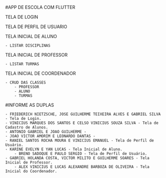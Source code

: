 #APP DE ESCOLA COM FLUTTER

TELA DE LOGIN

TELA DE PERFIL DE USUARIO

TELA INICIAL DE ALUNO

	- LISTAR DISCIPLINAS
		
TELA INICIAL DE PROFESSOR

	- LISTAR TURMAS

TELA INICIAL DE COORDENADOR

	- CRUD DAS CLASSES
		- PROFESSOR
		- ALUNO
		- TURMAS


#INFORME AS DUPLAS

	- FRIEDERICH NIETZSCHE, JOSE GUILHERME TEIXEIRA ALVES E GABRIEL SILVA - Tela de Login.
  	- VINICIUS MARQUES DOS SANTOS E CELSO VINICIUS SOUZA SILVA - Tela de Cadastro de Alunos.
	- ANTONIO GABRIEL E JOAO GUILHERME - 
	- JOAO VICTOR AMORIM E LEONARDO DANTAS -
 	- RANIEL SANTOS ROCHA MOURA E VINICIUS EMANUEL - Tela de Perfil de Usuário.
	- KARINE EVELYN E YAN LUCAS - Tela Inicial de Aluno.
        - BRENO SADOQUE E PAULO SERGIO - Tela de Perfil de Usuário.
	- GABRIEL HOLANDA COSTA, VICTOR MILITO E GUILHERME SOARES - Tela Inicial de Professor.
        - ALEX VINICIUS E LUCAS ALEXANDRE BARBOZA DE OLIVEIRA - Tela Inicial do Coordenador.
